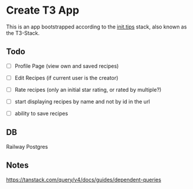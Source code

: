 # Create T3 App

This is an app bootstrapped according to the [init.tips](https://init.tips) stack, also known as the T3-Stack.

## Todo
- [ ] Profile Page (view own and saved recipes)
- [ ] Edit Recipes (if current user is the creator)
- [ ] Rate recipes (only an initial star rating, or rated by multiple?)
- [ ] start displaying recipes by name and not by id in the url
- [ ] ability to save recipes


## DB
Railway Postgres

## Notes
https://tanstack.com/query/v4/docs/guides/dependent-queries